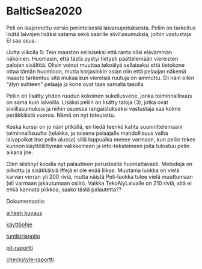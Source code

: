 ﻿# BalticSea2020

Peli on laajennettu versio perinteisestä laivanupotuksesta. Peliin on tarkoitus lisätä laivojen lisäksi satama sekä saarille siiviliasumuksia, joihin vastustaja EI saa osua.

Uutta viikolla 5:
Tein maaston sellaiseksi että ranta olisi elävämmän näköinen. Huomasin, että tästä pystyi tietysti päättelemään viereisten palojen sisältöä. Olisin voinut muuttaa tekoälyä sellaiseksi että tietokone ottaa tämän huomioon, mutta korjasinkin asian niin että pelaajan näkemä maasto tarkentuu sitä mukaa kun viereisiä ruutuja on ammuttu. Eli näin ollen "älyn suhteen" pelaaja ja kone ovat taas samalla tasolla.

Peliin on lisätty yhden ruudun kokoinen sukellusvene, jonka toiminnallisuus on sama kuin laivoilla. Lisäksi peliin on lisätty taloja (3), jotka ovat siviiliasumuksia ja niihin osuessa rangaistukseksi vastustaja saa kolme peräkkäistä vuoroa. Nämä on nyt toteutettu.

Koska kurssi on jo näin pitkällä, en tiedä teenkö kahta suunnittelemaani toiminnallisuutta (telakka, ja toisena pelaajalle mahdollisuus valita laivapaikat itse pelin alussa) sillä loppuaika menee varmaan, kun peliin tekee kunnon käyttöliittymän valikkoineen ja info-teksteineen joita tulostuu pelin aikana jne.

Olen siistinyt koodia nyt palautteen perusteella huomattavasti. Metodeja on pilkottu ja sisäkkäisiä iffejä ei ole enää liikaa. Muutama luokka on vielä karvan verran yli 200 riviä, mutta näistä Peli-luokka tulee vielä muuttumaan (eli varmaan jakautumaan osiin). Vaikka TekoAlyLaivalle on 210 riviä, sitä ei ehkä kannata pilkkoa, saako tästä palautetta??

Dokumentaatio:

[aiheen kuvaus](dokumentaatio/aiheenKuvausJaRakenne.md)

[käyttöohje](dokumentaatio/kayttoohjeet.md)

[tuntikirjanpito](dokumentaatio/tuntikirjanpito.md)

[pit-raportti](https://htmlpreview.github.io/?https://github.com/tuppatar/BalticSea2020/blob/master/dokumentaatio/pit-raportti/index.html)

[checkstyle-raportti](https://htmlpreview.github.io/?https://github.com/tuppatar/BalticSea2020/blob/master/dokumentaatio/checkstyle-raportti/checkstyle.html)
